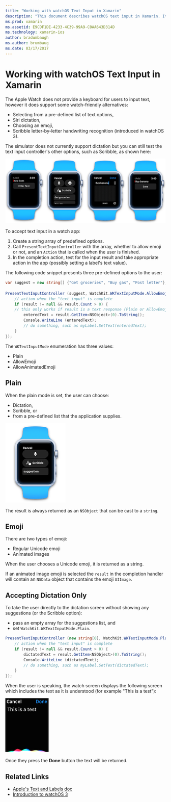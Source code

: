 ```yaml
---
title: "Working with watchOS Text Input in Xamarin"
description: "This document describes watchOS text input in Xamarin. It discusses the PresentTextInputController method, scribbling, plain text, emojis, and dictation."
ms.prod: xamarin
ms.assetid: E9CDF1DE-4233-4C39-99A9-C0AA643D314D
ms.technology: xamarin-ios
author: bradumbaugh
ms.author: brumbaug
ms.date: 03/17/2017
---
```


# Working with watchOS Text Input in Xamarin

The Apple Watch does not provide a keyboard for
  users to input text, however it does support
  some watch-friendly alternatives:

- Selecting from a pre-defined list of text options,
- Siri dictation,
- Choosing an emoji,
- Scribble letter-by-letter handwriting recognition (introduced in watchOS 3).

The simulator does not currently support dictation but you can still
  test the text input controller's other options, such as Scribble, as shown here:

![](text-input-images/textinput-sml.png "Testing the scribble option")

To accept text input in a watch app:

1. Create a string array of predefined options.
2. Call `PresentTextInputController` with the array,
  whether to allow emoji or not, and an `Action` that
  is called when the user is finished.
3. In the completion action, test for the input result
  and take appropriate action in the app (possibly
  setting a label's text value).

The following code snippet presents three pre-defined
  options to the user:

```csharp
var suggest = new string[] {"Get groceries", "Buy gas", "Post letter"};

PresentTextInputController (suggest, WatchKit.WKTextInputMode.AllowEmoji, (result) => {
	// action when the "text input" is complete
	if (result != null && result.Count > 0) {
    // this only works if result is a text response (Plain or AllowEmoji)
		enteredText = result.GetItem<NSObject>(0).ToString();
		Console.WriteLine (enteredText);
		// do something, such as myLabel.SetText(enteredText);
	}
});
```

The `WKTextInputMode` enumeration has three values:

- Plain
- AllowEmoji
- AllowAnimatedEmoji

## Plain

When the plain mode is set, the user can choose:

- Dictation,
- Scribble, or
- from a pre-defined list that the application supplies.

[![](text-input-images/plain-scribble-sml.png "Dictation, Scribble, or from a pre-defined list that the app supplies")](text-input-images/plain-scribble.png#lightbox)

The result is always returned as an `NSObject` that can be cast to a `string`.

## Emoji

There are two types of emoji:

- Regular Unicode emoji
- Animated images

When the user chooses a Unicode emoji, it is returned as a string.

If an animated image emoji is selected
  the `result` in the completion handler will contain
  an `NSData` object that contains the emoji `UIImage`.

## Accepting Dictation Only

To take the user directly to the dictation screen without
  showing any suggestions (or the Scribble option):

- pass an empty array for the suggestions list, and
- set `WatchKit.WKTextInputMode.Plain`.

```csharp
PresentTextInputController (new string[0], WatchKit.WKTextInputMode.Plain, (result) => {
	// action when the "text input" is complete
	if (result != null && result.Count > 0) {
		dictatedText = result.GetItem<NSObject>(0).ToString();
		Console.WriteLine (dictatedText);
		// do something, such as myLabel.SetText(dictatedText);
	}
});
```

When the user is speaking, the watch screen displays
  the following screen which includes the text as it
  is understood (for example "This is a test"):

![](text-input-images/dictation.png "When the user is speaking, the watch screen displays the text as it is understood")

Once they press the **Done** button the text will
  be returned.



## Related Links

- [Apple's Text and Labels doc](https://developer.apple.com/library/ios/documentation/General/Conceptual/WatchKitProgrammingGuide/TextandLabels.html)
- [Introduction to watchOS 3](~/ios/watchos/platform/introduction-to-watchos3/index.md)
